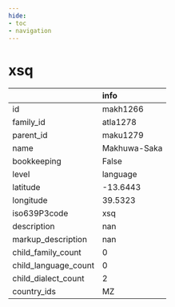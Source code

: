 ```yaml
---
hide:
- toc
- navigation
---
```

# xsq
|                      | info         |
|:---------------------|:-------------|
| id                   | makh1266     |
| family_id            | atla1278     |
| parent_id            | maku1279     |
| name                 | Makhuwa-Saka |
| bookkeeping          | False        |
| level                | language     |
| latitude             | -13.6443     |
| longitude            | 39.5323      |
| iso639P3code         | xsq          |
| description          | nan          |
| markup_description   | nan          |
| child_family_count   | 0            |
| child_language_count | 0            |
| child_dialect_count  | 2            |
| country_ids          | MZ           |